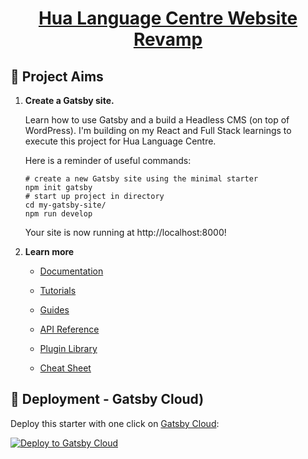   <h1 align="center">
  <a href="https://hua.com.sg/">
    Hua Language Centre Website Revamp
    </a>
  </h1>

## 🚀 Project Aims

1.  **Create a Gatsby site.**

    Learn how to use Gatsby and a build a Headless CMS (on top of WordPress).
    I'm building on my React and Full Stack learnings to execute this project for Hua Language Centre.

    Here is a reminder of useful commands:

    ```shell
    # create a new Gatsby site using the minimal starter
    npm init gatsby
    # start up project in directory
    cd my-gatsby-site/
    npm run develop
    ```

    Your site is now running at http://localhost:8000!

2.  **Learn more**

    -   [Documentation](https://www.gatsbyjs.com/docs/?utm_source=starter&utm_medium=readme&utm_campaign=minimal-starter)

    -   [Tutorials](https://www.gatsbyjs.com/tutorial/?utm_source=starter&utm_medium=readme&utm_campaign=minimal-starter)

    -   [Guides](https://www.gatsbyjs.com/tutorial/?utm_source=starter&utm_medium=readme&utm_campaign=minimal-starter)

    -   [API Reference](https://www.gatsbyjs.com/docs/api-reference/?utm_source=starter&utm_medium=readme&utm_campaign=minimal-starter)

    -   [Plugin Library](https://www.gatsbyjs.com/plugins?utm_source=starter&utm_medium=readme&utm_campaign=minimal-starter)

    -   [Cheat Sheet](https://www.gatsbyjs.com/docs/cheat-sheet/?utm_source=starter&utm_medium=readme&utm_campaign=minimal-starter)

## 🚀 Deployment - Gatsby Cloud)

Deploy this starter with one click on [Gatsby Cloud](https://www.gatsbyjs.com/cloud/):

[<img src="https://www.gatsbyjs.com/deploynow.svg" alt="Deploy to Gatsby Cloud">](https://www.gatsbyjs.com/dashboard/deploynow?url=https://github.com/gatsbyjs/gatsby-starter-minimal)
